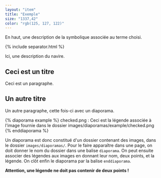 ```yaml
---
layout: "item"
title: "Exemple"
size: "1337,42"
color: "rgb(125, 127, 122)"
---
```


En haut, une description de la symbolique associée au terme choisi.

{% include separator.html %}

Ici, une description du navire.

Ceci est un titre
-----------------

Ceci est un paragraphe.

Un autre titre
--------------

Un autre paragraphe, cette fois-ci avec un diaporama.

{% diaporama example %}
checked.png : Ceci est la légende associée à l'image fournie dans le dossier images/diaporamas/example/checked.png
{% enddiaporama %}

Un diaporama est donc constitué d'un dossier contenant des images, dans le dossier `images/diaporamas/`. Pour le faire apparaître dans une page, on doit donner le nom du dossier dans une balise `diaporama`. On peut ensuite associer des légendes aux images en donnant leur nom, deux points, et la légende. On clôt enfin le diaporama par la balise `enddiaporama`.

**Attention, une légende ne doit pas contenir de deux points !**
